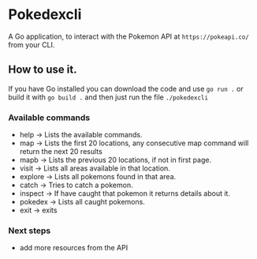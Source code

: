 # Pokedexcli

A Go application, to interact with the Pokemon API at `https://pokeapi.co/` from your CLI.

## How to use it.
If you have Go installed you can download the code and use `go run .` or build it with `go build .` and then just run the file `./pokedexcli`

### Available commands
* help -> Lists the available commands.
* map -> Lists the first 20 locations, any consecutive map command will return the next 20 results
* mapb -> Lists the previous 20 locations, if not in first page.
* visit -> Lists all areas available in that location.
* explore -> Lists all pokemons found in that area. 
* catch -> Tries to catch a pokemon.
* inspect <pokemon name> -> If have caught that pokemon it returns details about it.
* pokedex -> Lists all caught pokemons.
* exit -> exits

### Next steps
* add more resources from the API
